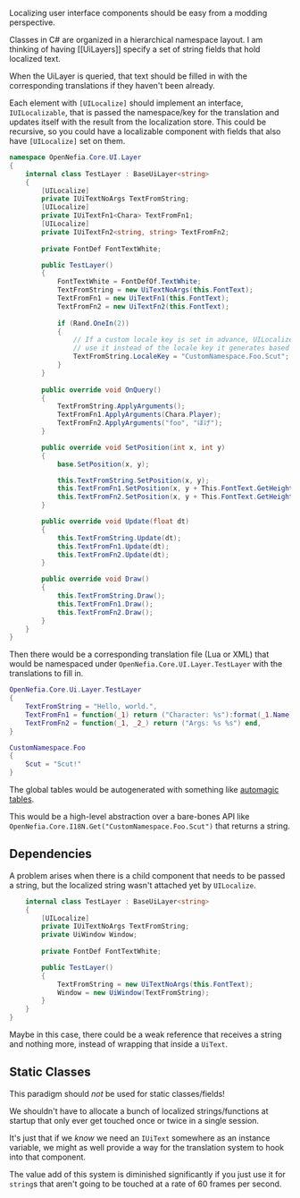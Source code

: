 Localizing user interface components should be easy from a modding perspective.

Classes in C# are organized in a hierarchical namespace layout. I am thinking of having [[UiLayers]] specify a set of string fields that hold localized text.

When the UiLayer is queried, that text should be filled in with the corresponding translations if they haven't been already.

Each element with `[UILocalize]` should implement an interface, `IUILocalizable`, that is passed the namespace/key for the translation and updates itself with the result from the localization store. This could be recursive, so you could have a localizable component with fields that also have `[UILocalize]` set on them.

```csharp
namespace OpenNefia.Core.UI.Layer
{
    internal class TestLayer : BaseUiLayer<string>
    {
        [UILocalize]
        private IUiTextNoArgs TextFromString;
        [UILocalize]
        private IUiTextFn1<Chara> TextFromFn1;
        [UILocalize]
        private IUiTextFn2<string, string> TextFromFn2;
        
        private FontDef FontTextWhite;

        public TestLayer()
        {
            FontTextWhite = FontDefOf.TextWhite;
            TextFromString = new UiTextNoArgs(this.FontText);
            TextFromFn1 = new UiTextFn1(this.FontText);
            TextFromFn2 = new UiTextFn2(this.FontText);
            
            if (Rand.OneIn(2)) 
            {
                // If a custom locale key is set in advance, UILocalize will
                // use it instead of the locale key it generates based on reflection.
                TextFromString.LocaleKey = "CustomNamespace.Foo.Scut";
            }
        }
        
        public override void OnQuery() 
        {
            TextFromString.ApplyArguments();
            TextFromFn1.ApplyArguments(Chara.Player);
            TextFromFn2.ApplyArguments("foo", "ほげ");
        }

        public override void SetPosition(int x, int y)
        {
            base.SetPosition(x, y);

            this.TextFromString.SetPosition(x, y);
            this.TextFromFn1.SetPosition(x, y + This.FontText.GetHeight());
            this.TextFromFn2.SetPosition(x, y + This.FontText.GetHeight() * 2);
        }

        public override void Update(float dt)
        {
            this.TextFromString.Update(dt);
            this.TextFromFn1.Update(dt);
            this.TextFromFn2.Update(dt);
        }

        public override void Draw()
        {
            this.TextFromString.Draw();
            this.TextFromFn1.Draw();
            this.TextFromFn2.Draw();
        }
    }
}
```

Then there would be a corresponding translation file (Lua or XML) that would be namespaced under `OpenNefia.Core.UI.Layer.TestLayer` with the translations to fill in.

```lua
OpenNefia.Core.Ui.Layer.TestLayer
{
    TextFromString = "Hello, world.",
    TextFromFn1 = function(_1) return ("Character: %s"):format(_1.Name) _end,
    TextFromFn2 = function(_1, _2_) return ("Args: %s %s") end,
}

CustomNamespace.Foo
{
    Scut = "Scut!"
}
```

The global tables would be autogenerated with something like [automagic tables](http://lua-users.org/wiki/AutomagicTables).

This would be a high-level abstraction over a bare-bones API like `OpenNefia.Core.I18N.Get("CustomNamespace.Foo.Scut")` that returns a string.

## Dependencies

A problem arises when there is a child component that needs to be passed a string, but the localized string wasn't attached yet by `UILocalize`.

```csharp
    internal class TestLayer : BaseUiLayer<string>
    {
        [UILocalize]
        private IUiTextNoArgs TextFromString;
		private UiWindow Window;
        
        private FontDef FontTextWhite;

        public TestLayer()
        {
            TextFromString = new UiTextNoArgs(this.FontText);
			Window = new UiWindow(TextFromString);
		}
	}
}
```

Maybe in this case, there could be a weak reference that receives a string and nothing more, instead of wrapping that inside a `UiText`.

## Static Classes

This paradigm should *not* be used for static classes/fields!

We shouldn't have to allocate a bunch of localized strings/functions at startup that only ever get touched once or twice in a single session.

It's just that if we *know* we need an `IUiText` somewhere as an instance variable, we might as well provide a way for the translation system to hook into that component.

The value add of this system is diminished significantly if you just use it for `string`s that aren't going to be touched at a rate of 60 frames per second.